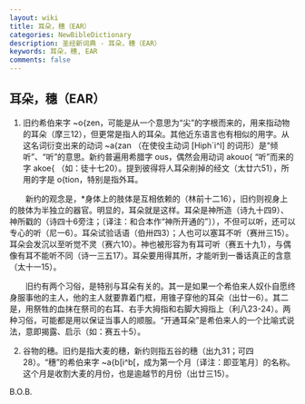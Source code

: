 ```yaml
---
layout: wiki
title: 耳朵，穗（EAR）
categories: NewBibleDictionary
description: 圣经新词典 - 耳朵，穗（EAR）
keywords: 耳朵，穗, EAR
comments: false
---
```


## 耳朵，穗（EAR）

1. 旧约希伯来字 ~o{zen，可能是从一个意思为“尖”的字根而来的，用来指动物的耳朵（摩三12），但更常是指人的耳朵。其他近东语言也有相似的用字。从这名词衍变出来的动词 ~a{zan （在使役主动词 [Hiph`i^l] 的词形）是“倾听”、“听”的意思。新约普遍用希腊字 ous，偶然会用动词 akouo{ “听”而来的字 akoe{ （如：徒十七20）。提到彼得将人耳朵削掉的经文（太廿六51），所用的字是 o{tion，特别是指外耳。

　　新约的观念是，*身体上的肢体是互相依赖的（林前十二16），旧约则视身上的肢体为半独立的器官。明显的，耳朵就是这样。耳朵是神所造（诗九十四9）、神所戳的（诗四十6旁注；〔译注：和合本作“神所开通的”〕），不但可以听，还可以专心的听（尼一6）。耳朵试验话语（伯卅四3）；人也可以塞耳不听（赛卅三15）。耳朵会发沉以至听觉不灵（赛六10）。神也被形容为有耳可听（赛五十九1），与偶像有耳不能听不同（诗一三五17）。耳朵要用得其所，才能听到一番话真正的含意（太十一15）。

　　旧约有两个习俗，是特别与耳朵有关的。其一是如果一个希伯来人奴仆自愿终身服事他的主人，他的主人就要靠着门框，用锥子穿他的耳朵（出廿一6）。其二是，用祭牲的血抹在祭司的右耳、右手大拇指和右脚大拇指上（利八23-24）。两种习俗，可能都是用以保证当事人的顺服。“开通耳朵”是希伯来人的一个比喻式说法，意即揭露、启示（如：赛五十5）。

2. 谷物的穗。旧约是指大麦的穗，新约则指五谷的穗（出九31；可四28）。“穗”的希伯来字 ~a{b[i^b[，成为第一个月〔译注：即亚笔月〕的名称。这个月是收割大麦的月份，也是逾越节的月份（出廿三15）。

B.O.B.








